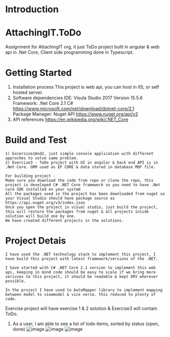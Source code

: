 
# Introduction
# AttachingIT.ToDo
Assignment for AttachingIT org, it just ToDo project built in angular & web api in .Net Core, Client side programming done in Typescript.

# Getting Started
1.  Installation process
    This project is web api, you can host in IIS, or self hosted server.
2.  Software dependencies
    IDE: Visula Studio 2017 Version 15.5.6 <br>
    Framework: .Net Core 2.1 C# https://www.microsoft.com/net/download/dotnet-core/2.1<br>
    Package Manager: Nuget API https://www.nuget.org/api/v2
3.  API references
    https://en.wikipedia.org/wiki/.NET_Core


# Build and Test
    1) Excersize1And2, just simple console application with different approches to solve same problem.
    2) Exercize3 - ToDo project with UI in angular & back end API is in .Net Core. ORM used as EF CORE & data stored in database MDF file.
    
    For building project -
    Make sure you download the code from repo or clone the repo, this project is developed C# .NET Core framework so you need to have .Net core SDK installed on your system
    All the packages used in the project has been downloaded from nuget so your Visual Studio should have package source as https://api.nuget.org/v3/index.json
    Once you open the project in visual studio, just build the project, this will restore the packages from nuget & all projects inside solution will build one by one.
    We have created different projects in the solutions.

# Project Detais
    I have used the .NET technology stack to implement this project, I have build this project with latest framework/versions of the .NET.
    
    I have started with C# .NET Core 2.1 version to implement this web api, keeping in mind code should be easy to scale if we bring more serivces to this project, it should be readable & kept DRY wherever possible.
    
    In the project I have used to AutoMapper library to implement mapping between model to viewmodel & vice versa. this reduced to plenty of code.

Exercise project will have exercise 1 & 2 solution & Exercise3 will contain ToDo.

1) As a user, I am able to see a list of todo items, sorted by status (open, done)
![image](https://user-images.githubusercontent.com/42713827/48495759-ad78b280-e856-11e8-9b6b-305d7f359afe.png)
![image](https://user-images.githubusercontent.com/42713827/48495759-ad78b280-e856-11e8-9b6b-305d7f359afe.png)
![image](https://user-images.githubusercontent.com/42713827/48495837-ce410800-e856-11e8-9302-bc9e21d7a5eb.png)
